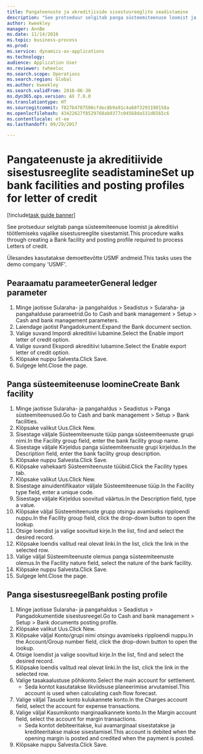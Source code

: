 ```yaml
--- 
title: Pangateenuste ja akreditiivide sisestusreeglite seadistamine
description: "See protseduur selgitab panga süsteemiteenuse loomist ja akreditiivi töötlemiseks vajalike sisestusreeglite sisestamist."
author: kweekley
manager: AnnBe
ms.date: 11/14/2016
ms.topic: business-process
ms.prod: 
ms.service: dynamics-ax-applications
ms.technology: 
audience: Application User
ms.reviewer: twheeloc
ms.search.scope: Operations
ms.search.region: Global
ms.author: kweekley
ms.search.validFrom: 2016-06-30
ms.dyn365.ops.version: AX 7.0.0
ms.translationtype: HT
ms.sourcegitcommit: f827b4787506cfdec8b9a91c4a68f3293190158a
ms.openlocfilehash: 43422627f8529768ab9377c04568da531d6565c6
ms.contentlocale: et-ee
ms.lasthandoff: 09/29/2017

---
```

# <a name="set-up-bank-facilities-and-posting-profiles-for-letter-of-credit"></a><span data-ttu-id="0f182-103">Pangateenuste ja akreditiivide sisestusreeglite seadistamine</span><span class="sxs-lookup"><span data-stu-id="0f182-103">Set up bank facilities and posting profiles for letter of credit</span></span>

[!include[task guide banner](../../includes/task-guide-banner.md)]

<span data-ttu-id="0f182-104">See protseduur selgitab panga süsteemiteenuse loomist ja akreditiivi töötlemiseks vajalike sisestusreeglite sisestamist.</span><span class="sxs-lookup"><span data-stu-id="0f182-104">This procedure walks through creating a Bank facility and posting profile required to process Letters of credit.</span></span> 

<span data-ttu-id="0f182-105">Ülesandes kasutatakse demoettevõtte USMF andmeid.</span><span class="sxs-lookup"><span data-stu-id="0f182-105">This tasks uses the demo company 'USMF'.</span></span>






## <a name="general-ledger-parameter"></a><span data-ttu-id="0f182-106">Pearaamatu parameeter</span><span class="sxs-lookup"><span data-stu-id="0f182-106">General ledger parameter</span></span>
1. <span data-ttu-id="0f182-107">Minge jaotisse Sularaha- ja pangahaldus > Seadistus > Sularaha- ja pangahalduse parameetrid.</span><span class="sxs-lookup"><span data-stu-id="0f182-107">Go to Cash and bank management > Setup > Cash and bank management parameters.</span></span>
2. <span data-ttu-id="0f182-108">Laiendage jaotist Pangadokument.</span><span class="sxs-lookup"><span data-stu-id="0f182-108">Expand the Bank document section.</span></span>
3. <span data-ttu-id="0f182-109">Valige suvand Impordi akreditiivi lubamine.</span><span class="sxs-lookup"><span data-stu-id="0f182-109">Select the Enable import letter of credit option.</span></span>
4. <span data-ttu-id="0f182-110">Valige suvand Ekspordi akreditiivi lubamine.</span><span class="sxs-lookup"><span data-stu-id="0f182-110">Select the Enable export letter of credit option.</span></span>
5. <span data-ttu-id="0f182-111">Klõpsake nuppu Salvesta.</span><span class="sxs-lookup"><span data-stu-id="0f182-111">Click Save.</span></span>
6. <span data-ttu-id="0f182-112">Sulgege leht.</span><span class="sxs-lookup"><span data-stu-id="0f182-112">Close the page.</span></span>

## <a name="create-bank-facility"></a><span data-ttu-id="0f182-113">Panga süsteemiteenuse loomine</span><span class="sxs-lookup"><span data-stu-id="0f182-113">Create Bank facility</span></span>
1. <span data-ttu-id="0f182-114">Minge jaotisse Sularaha- ja pangahaldus > Seadistus > Panga süsteemiteenused.</span><span class="sxs-lookup"><span data-stu-id="0f182-114">Go to Cash and bank management > Setup > Bank facilities.</span></span>
2. <span data-ttu-id="0f182-115">Klõpsake valikut Uus.</span><span class="sxs-lookup"><span data-stu-id="0f182-115">Click New.</span></span>
3. <span data-ttu-id="0f182-116">Sisestage väljale Süsteemiteenuste tüüp panga süsteemiteenuste grupi nimi.</span><span class="sxs-lookup"><span data-stu-id="0f182-116">In the Facility group field, enter the bank facility group name.</span></span>
4. <span data-ttu-id="0f182-117">Sisestage väljale Kirjeldus panga süsteemiteenuste grupi kirjeldus.</span><span class="sxs-lookup"><span data-stu-id="0f182-117">In the Description field, enter the bank facility group description.</span></span>
5. <span data-ttu-id="0f182-118">Klõpsake nuppu Salvesta.</span><span class="sxs-lookup"><span data-stu-id="0f182-118">Click Save.</span></span>
6. <span data-ttu-id="0f182-119">Klõpsake vahekaarti Süsteemiteenuste tüübid.</span><span class="sxs-lookup"><span data-stu-id="0f182-119">Click the Facility types tab.</span></span>
7. <span data-ttu-id="0f182-120">Klõpsake valikut Uus.</span><span class="sxs-lookup"><span data-stu-id="0f182-120">Click New.</span></span>
8. <span data-ttu-id="0f182-121">Sisestage ainuidentifikaator väljale Süsteemiteenuse tüüp.</span><span class="sxs-lookup"><span data-stu-id="0f182-121">In the Facility type field, enter a unique code.</span></span>
9. <span data-ttu-id="0f182-122">Sisestage väljale Kirjeldus soovitud väärtus.</span><span class="sxs-lookup"><span data-stu-id="0f182-122">In the Description field, type a value.</span></span>
10. <span data-ttu-id="0f182-123">Klõpsake väljal Süsteemiteenuste grupp otsingu avamiseks ripploendi nuppu.</span><span class="sxs-lookup"><span data-stu-id="0f182-123">In the Facility group field, click the drop-down button to open the lookup.</span></span>
11. <span data-ttu-id="0f182-124">Otsige loendist ja valige soovitud kirje.</span><span class="sxs-lookup"><span data-stu-id="0f182-124">In the list, find and select the desired record.</span></span>
12. <span data-ttu-id="0f182-125">Klõpsake loendis valitud real olevat linki.</span><span class="sxs-lookup"><span data-stu-id="0f182-125">In the list, click the link in the selected row.</span></span>
13. <span data-ttu-id="0f182-126">Valige väljal Süsteemiteenuste olemus panga süsteemiteenuste olemus.</span><span class="sxs-lookup"><span data-stu-id="0f182-126">In the Facility nature field, select the nature of the bank facility.</span></span>
14. <span data-ttu-id="0f182-127">Klõpsake nuppu Salvesta.</span><span class="sxs-lookup"><span data-stu-id="0f182-127">Click Save.</span></span>
15. <span data-ttu-id="0f182-128">Sulgege leht.</span><span class="sxs-lookup"><span data-stu-id="0f182-128">Close the page.</span></span>

## <a name="bank-posting-profile"></a><span data-ttu-id="0f182-129">Panga sisestusreegel</span><span class="sxs-lookup"><span data-stu-id="0f182-129">Bank posting profile</span></span>
1. <span data-ttu-id="0f182-130">Minge jaotisse Sularaha- ja pangahaldus > Seadistus > Pangadokumentide sisestusreegel.</span><span class="sxs-lookup"><span data-stu-id="0f182-130">Go to Cash and bank management > Setup > Bank documents posting profile.</span></span>
2. <span data-ttu-id="0f182-131">Klõpsake valikut Uus.</span><span class="sxs-lookup"><span data-stu-id="0f182-131">Click New.</span></span>
3. <span data-ttu-id="0f182-132">Klõpsake väljal Konto/grupi nimi otsingu avamiseks ripploendi nuppu.</span><span class="sxs-lookup"><span data-stu-id="0f182-132">In the Account/Group number field, click the drop-down button to open the lookup.</span></span>
4. <span data-ttu-id="0f182-133">Otsige loendist ja valige soovitud kirje.</span><span class="sxs-lookup"><span data-stu-id="0f182-133">In the list, find and select the desired record.</span></span>
5. <span data-ttu-id="0f182-134">Klõpsake loendis valitud real olevat linki.</span><span class="sxs-lookup"><span data-stu-id="0f182-134">In the list, click the link in the selected row.</span></span>
6. <span data-ttu-id="0f182-135">Valige tasakaalustuse põhikonto.</span><span class="sxs-lookup"><span data-stu-id="0f182-135">Select the main account for settlement.</span></span>
    * <span data-ttu-id="0f182-136">Seda kontot kasutatakse likviidsuse planeerimise arvutamisel.</span><span class="sxs-lookup"><span data-stu-id="0f182-136">This account is used when calculating cash flow forecast.</span></span>  
7. <span data-ttu-id="0f182-137">Valige väljal Tasude konto kulukannete konto.</span><span class="sxs-lookup"><span data-stu-id="0f182-137">In the Charges account field, select the account for expense transactions.</span></span>
8. <span data-ttu-id="0f182-138">Valige väljal Kasumikonto marginaalkannete konto.</span><span class="sxs-lookup"><span data-stu-id="0f182-138">In the Margin account field, select the account for margin transactions.</span></span>
    * <span data-ttu-id="0f182-139">Seda kontot debiteeritakse, kui avamarginaal sisestatakse ja krediteeritakse makse sisestamisel.</span><span class="sxs-lookup"><span data-stu-id="0f182-139">This account is debited when the opening margin is posted and credited when the payment is posted.</span></span>  
9. <span data-ttu-id="0f182-140">Klõpsake nuppu Salvesta.</span><span class="sxs-lookup"><span data-stu-id="0f182-140">Click Save.</span></span>


